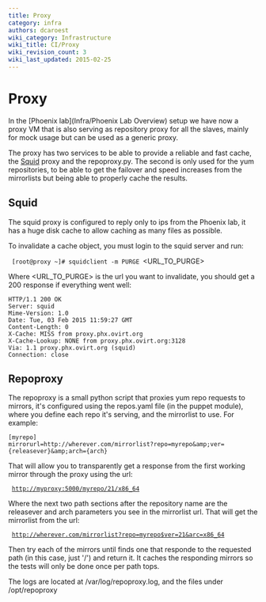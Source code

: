 ```yaml
---
title: Proxy
category: infra
authors: dcaroest
wiki_category: Infrastructure
wiki_title: CI/Proxy
wiki_revision_count: 3
wiki_last_updated: 2015-02-25
---
```


# Proxy

In the [Phoenix lab](Infra/Phoenix Lab Overview) setup we have now a proxy VM that is also serving as repository proxy for all the slaves, mainly for mock usage but can be used as a generic proxy.

The proxy has two services to be able to provide a reliable and fast cache, the [Squid](#squid) proxy and the repoproxy.py. The second is only used for the yum repositories, to be able to get the failover and speed increases from the mirrorlists but being able to properly cache the results.

## Squid

The squid proxy is configured to reply only to ips from the Phoenix lab, it has a huge disk cache to allow caching as many files as possible.

To invalidate a cache object, you must login to the squid server and run:

` [root@proxy ~]# squidclient -m PURGE `<URL_TO_PURGE>

Where <URL_TO_PURGE> is the url you want to invalidate, you should get a 200 response if everything went well:

    HTTP/1.1 200 OK
    Server: squid
    Mime-Version: 1.0
    Date: Tue, 03 Feb 2015 11:59:27 GMT
    Content-Length: 0
    X-Cache: MISS from proxy.phx.ovirt.org
    X-Cache-Lookup: NONE from proxy.phx.ovirt.org:3128
    Via: 1.1 proxy.phx.ovirt.org (squid)
    Connection: close

## Repoproxy

The repoproxy is a small python script that proxies yum repo requests to mirrors, it's configured using the repos.yaml file (in the puppet module), where you define each repo it's serving, and the mirrorlist to use. For example:

    [myrepo]
    mirrorurl=http://wherever.com/mirrorlist?repo=myrepo&amp;ver={releasever}&amp;arch={arch}

That will allow you to transparently get a response from the first working mirror through the proxy using the url:

` `[`http://myproxy:5000/myrepo/21/x86_64`](http://myproxy:5000/myrepo/21/x86_64)

Where the next two path sections after the repository name are the releasever and arch parameters you see in the mirrorlist url. That will get the mirrorlist from the url:

` `[`http://wherever.com/mirrorlist?repo=myrepo$ver=21&arc=x86_64`](http://wherever.com/mirrorlist?repo=myrepo$ver=21&arc=x86_64)

Then try each of the mirrors until finds one that responde to the requested path (in this case, just '/') and return it. It caches the responding mirrors so the tests will only be done once per path tops.

The logs are located at /var/log/repoproxy.log, and the files under /opt/repoproxy
